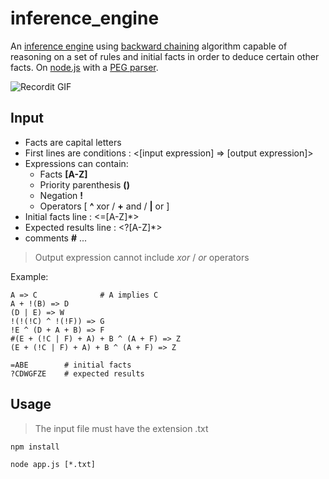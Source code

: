 # inference_engine

An [inference engine](https://en.wikipedia.org/wiki/Inference_engine) using [backward chaining](https://en.wikipedia.org/wiki/Backward_chaining) algorithm capable of reasoning on a set of rules and initial facts in order to deduce certain other facts. On [node.js](https://nodejs.org/) with a [PEG parser](https://en.wikipedia.org/wiki/Parsing_expression_grammar).

![Recordit GIF](https://i.ibb.co/Sx7nNrn/ezgif-com-crop.gif)

## Input

- Facts are capital letters
- First lines are conditions : <[input expression] => [output expression]>
- Expressions can contain:
  - Facts **[A-Z]**
  - Priority parenthesis **()**
  - Negation **!**
  - Operators [&nbsp;__^__ xor / __+__ and / __|__ or&nbsp;]
- Initial facts line : <=[A-Z]\*>
- Expected results line : <?[A-Z]\*>
- comments **#** ...

> Output expression cannot include _xor_ / _or_ operators

Example:

```
A => C				# A implies C
A + !(B) => D
(D | E) => W
!(!(!C) ^ !(!F)) => G
!E ^ (D + A + B) => F
#(E + (!C | F) + A) + B ^ (A + F) => Z
(E + (!C | F) + A) + B ^ (A + F) => Z

=ABE		# initial facts
?CDWGFZE	# expected results
```

## Usage

> The input file must have the extension .txt

```
npm install

node app.js [*.txt]
```
